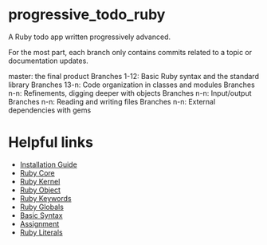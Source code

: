 # progressive_todo_ruby
A Ruby todo app written progressively advanced.

For the most part, each branch only contains commits related to a topic or
documentation updates.

master: the final product
Branches 1-12: Basic Ruby syntax and the standard library
Branches 13-n: Code organization in classes and modules
Branches n-n: Refinements, digging deeper with objects
Branches n-n: Input/output
Branches n-n: Reading and writing files
Branches n-n: External dependencies with gems

# Helpful links
- [Installation Guide](https://www.ruby-lang.org/en/documentation/installation/)
- [Ruby Core](http://ruby-doc.org/core-2.2.0/)
- [Ruby Kernel](http://ruby-doc.org/core-2.2.0/Kernel.html)
- [Ruby Object](http://ruby-doc.org/core-2.2.0/Object.html)
- [Ruby Keywords](http://ruby-doc.org/core-2.2.0/doc/keywords_rdoc.html)
- [Ruby Globals](http://ruby-doc.org/core-2.2.0/doc/globals_rdoc.html)
- [Basic Syntax](http://ruby-doc.org/core-2.2.0/doc/syntax_rdoc.html)
- [Assignment](http://ruby-doc.org/core-2.2.0/doc/syntax/assignment_rdoc.html)
- [Ruby Literals](http://ruby-doc.org/core-2.2.0/doc/syntax/literals_rdoc.html)
